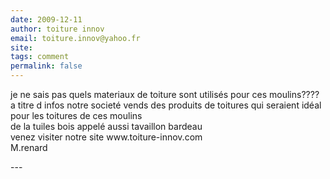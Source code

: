 ```yaml
---
date: 2009-12-11
author: toiture innov
email: toiture.innov@yahoo.fr
site: 
tags: comment
permalink: false
---
```


<p>je ne sais pas quels materiaux de toiture sont utilisés pour ces moulins????<br />
a titre d infos notre societé vends des produits de toitures qui seraient idéal pour les toitures de ces moulins<br />
de la tuiles bois appelé aussi tavaillon bardeau<br />
venez visiter notre site www.toiture-innov.com<br />
M.renard</p>
---